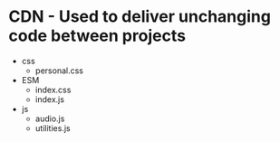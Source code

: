 # CDN - Used to deliver unchanging code between projects
  + css
    - personal.css
  + ESM
      - index.css
      - index.js
  + js
    - audio.js
    - utilities.js